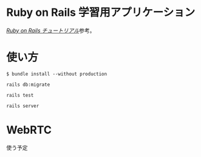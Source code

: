 # Ruby on Rails 学習用アプリケーション
[*Ruby on Rails チュートリアル*](https://railstutorial.jp/)参考。

# 使い方

```
$ bundle install --without production
```

```
rails db:migrate
```

```
rails test
```

```
rails server
```

# WebRTC
使う予定

